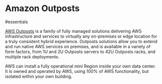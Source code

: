 # Amazon Outposts

#essentials 

[AWS Outposts](https://aws.amazon.com/outposts/) is a family of fully managed solutions delivering AWS infrastructure and services to virtually any on-premises or edge location for a truly consistent hybrid experience. Outposts solutions allow you to extend and run native AWS services on premises, and is available in a variety of form factors, from 1U and 2U Outposts servers to 42U Outposts racks, and multiple rack deployments.

AWS can install a fully operational mini Region inside your own data center. It is owned and operated by AWS, using 100% of AWS functionality, but isolated within your own building.